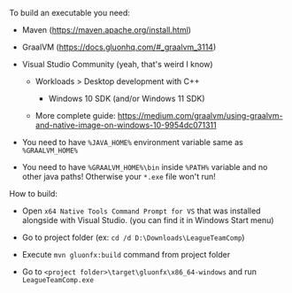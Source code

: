 To build an executable you need:

- Maven (https://maven.apache.org/install.html)

- GraalVM (https://docs.gluonhq.com/#_graalvm_3114)

- Visual Studio Community (yeah, that's weird I know)

  - Workloads > Desktop development with C++

    - Windows 10 SDK (and/or Windows 11 SDK)
  
  - More complete guide: https://medium.com/graalvm/using-graalvm-and-native-image-on-windows-10-9954dc071311

- You need to have `%JAVA_HOME%` environment variable same as `%GRAALVM_HOME%`

- You need to have `%GRAALVM_HOME%\bin` inside `%PATH%` variable and no other java paths! Otherwise your `*.exe` file won't run!

How to build:

- Open `x64 Native Tools Command Prompt for VS` that was installed alongside with Visual Studio. (you can find it in Windows Start menu)

- Go to project folder (ex: `cd /d D:\Downloads\LeagueTeamComp`)

- Execute `mvn gluonfx:build` command from project folder

- Go to `<project folder>\target\gluonfx\x86_64-windows` and run `LeagueTeamComp.exe`